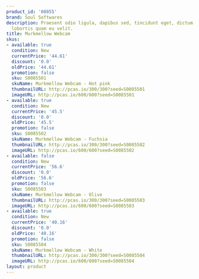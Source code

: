 ```yaml
---
product_id: '00855'
brand: Soul Softwares
description: Praesent odio ligula, dapibus sed, tincidunt eget, dictum ac, nibh. Morbi
  lobortis quam eu velit.
title: Murkmellow Webcam
skus:
- available: true
  condition: New
  currentPrice: '44.61'
  discount: '0.0'
  oldPrice: '44.61'
  promotion: false
  sku: S0085501
  skuName: Murkmellow Webcam - Hot pink
  thumbnailURL: http://pcas.io/300/300?seed=S0085501
  imageURL: http://pcas.io/600/600?seed=S0085501
- available: true
  condition: New
  currentPrice: '45.5'
  discount: '0.0'
  oldPrice: '45.5'
  promotion: false
  sku: S0085502
  skuName: Murkmellow Webcam - Fuchsia
  thumbnailURL: http://pcas.io/300/300?seed=S0085502
  imageURL: http://pcas.io/600/600?seed=S0085502
- available: false
  condition: New
  currentPrice: '56.6'
  discount: '0.0'
  oldPrice: '56.6'
  promotion: false
  sku: S0085503
  skuName: Murkmellow Webcam - Olive
  thumbnailURL: http://pcas.io/300/300?seed=S0085503
  imageURL: http://pcas.io/600/600?seed=S0085503
- available: true
  condition: New
  currentPrice: '40.16'
  discount: '0.0'
  oldPrice: '40.16'
  promotion: false
  sku: S0085504
  skuName: Murkmellow Webcam - White
  thumbnailURL: http://pcas.io/300/300?seed=S0085504
  imageURL: http://pcas.io/600/600?seed=S0085504
layout: product
---
```

